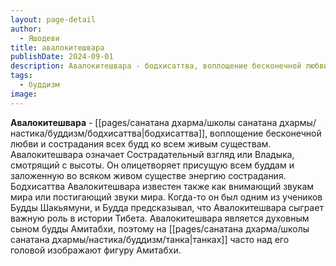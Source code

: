 ```yaml
---
layout: page-detail
author:
  - Яшодеви
title: авалокитешвара
publishDate: 2024-09-01
description: Авалокитешвара - бодхисаттва, воплощение бесконечной любви и сострадания всех будд ко всем живым существам.
tags:
  - буддизм
image:
---
```

**Авалокитешвара** - [[pages/санатана дхарма/школы санатана дхармы/настика/буддизм/бодхисаттва|бодхисаттва]], воплощение бесконечной любви и сострадания всех будд ко всем живым существам. Авалокитешвара означает Сострадательный взгляд или Владыка, смотрящий с высоты. Он олицетворяет присущую всем буддам и заложенную во всяком живом существе энергию сострадания. Бодхисаттва Авалокитешвара известен также как внимающий звукам мира или постигающий звуки мира. Когда-то он был одним из учеников Будды Шакьямуни, и Будда предсказывал, что Авалокитешвара сыграет важную роль в истории Тибета. Авалокитешвара является духовным сыном будды Амитабхи, поэтому на [[pages/санатана дхарма/школы санатана дхармы/настика/буддизм/танка|танках]] часто над его головой изображают фигуру Амитабхи.

